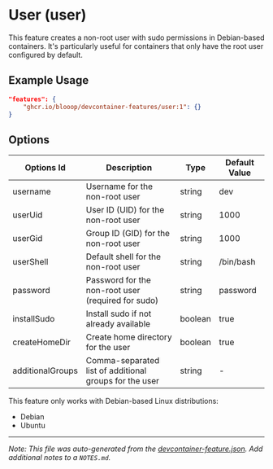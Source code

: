 
# User (user)

This feature creates a non-root user with sudo permissions in Debian-based containers. It's particularly useful for containers that only have the root user configured by default.


## Example Usage

```json
"features": {
    "ghcr.io/blooop/devcontainer-features/user:1": {}
}
```

## Options

| Options Id | Description | Type | Default Value |
|-----|-----|-----|-----|
| username | Username for the non-root user | string | dev |
| userUid | User ID (UID) for the non-root user | string | 1000 |
| userGid | Group ID (GID) for the non-root user | string | 1000 |
| userShell | Default shell for the non-root user | string | /bin/bash |
| password | Password for the non-root user (required for sudo) | string | password |
| installSudo | Install sudo if not already available | boolean | true |
| createHomeDir | Create home directory for the user | boolean | true |
| additionalGroups | Comma-separated list of additional groups for the user | string | - |



This feature only works with Debian-based Linux distributions:
- Debian
- Ubuntu


---

_Note: This file was auto-generated from the [devcontainer-feature.json](https://github.com/blooop/devcontainer-features/blob/main/src/user/devcontainer-feature.json).  Add additional notes to a `NOTES.md`._
